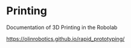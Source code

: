 # Printing
Documentation of 3D Printing in the Robolab

https://olinrobotics.github.io/rapid_prototyping/
